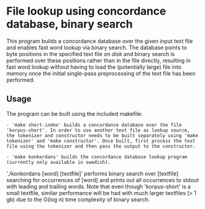 # File lookup using concordance database, binary search

This program builds a concordance database over the given input text file and enables fast word lookup via binary search.
The database points to byte positions in the specified text file _on disk_ and binary search is performed over these positions rather than in the file directly, resulting in fast word lookup without having to load the (potentially large) file into memory once the initial single-pass preprocessing of the text file has been performed. 

## Usage

The program can be built using the included makefile:

	- 'make short-index' builds a concordance database over the file 'korpus-short'. In order to use another text file as lookup source, the tokenizer and constructor needs to be built separately using 'make tokenizer' and 'make constructor'. Once built, first process the text file using the tokenizer and then pass the output to the constructor. 

	- 'make konkordans' builds the concordance database lookup program (currently only available in swedish). 

'./konkordans [word] [textfile]' performs binary search over [textfile] searching for occurrences of [word] and prints out all occurrences to stdout with leading and trailing words. Note that even though 'korpus-short' is a small textfile, similar performance will be had with much larger textfiles (> 1 gb) due to the O(log n) time complexity of binary search.